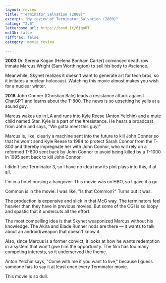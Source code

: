 ```yaml
---
layout: review
title: "Terminator Salvation (2009)"
excerpt: "My review of Terminator Salvation (2009)"
rating: "2.0"
letterboxd_url: https://boxd.it/6jqoRT
mst3k: false
rifftrax: false
category: movie_review

---
```


<b>2003</b>
Dr. Serena Kogan (Helena Bonham Carter) convinced death row inmate Marcus Wright (Sam Worthington) to sell his body to #science.

Meanwhile, Skynet realizes it doesn't want to generate art for tech bros, so it initiates a nuclear holocaust. Watching this movie almost makes you wish for a nuclear winter.

<b>2018</b>
John Conner (Christian Bale) leads a resistance attack against ChatGPT and learns about the T-800. The news is so upsetting he yells at a sound guy.

Marcus wakes up in LA and runs into Kyle Reese (Anton Yelchin) and a mute child named Star. Kyle is a part of the #resistance. He hears a broadcast from John and says, "We gotta meet this guy!"

Marcus is, like, clearly a machine sent into the future to kill John Conner so that he won't send Kyle Reese to 1984 to protect Sarah Connor from the T-800 and thereby impregnate her with John Connor, who will rely on a reformed T-800 sent back by John Connor to avoid being killed by a T-1000 in 1995 sent back to kill John Connor.

I didn't see Terminator 3, so I have no idea how its plot plays into this, if at all.

I'm in a hotel nursing a hangover. This movie was on HBO, so I gave it a go.

Common is in the movie. I was like, "Is that Common?" Turns out it was.

The production is expensive and slick in that McG way. The terminators feel heavier than they have in previous movies. But some of the CGI is so loopy and spastic that it undercuts all the effort.

The most compelling idea is that Skynet weaponized Marcus without his knowledge. The Akira and Blade Runner nods are there — it wants to talk about an android/weapon that doesn't know it.

Also, since Marcus is a former convict, it looks at how he wants redemption in a system that won't give him the opportunity. The film has too many competing interests, so it underserved the theme.

Anton Yelchin says, "Come with me if you want to live," because I guess someone has to say it at least once every Terminator movie. 

This movie is so dull.